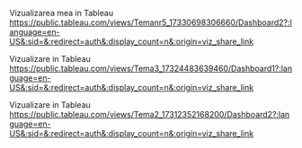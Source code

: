 Vizualizarea mea in Tableau https://public.tableau.com/views/Temanr5_17330698306660/Dashboard2?:language=en-US&:sid=&:redirect=auth&:display_count=n&:origin=viz_share_link


Vizualizare in Tableau https://public.tableau.com/views/Tema3_17324483639460/Dashboard1?:language=en-US&:sid=&:redirect=auth&:display_count=n&:origin=viz_share_link


Vizualizare in Tableau https://public.tableau.com/views/Tema2_17312352168200/Dashboard2?:language=en-US&:sid=&:redirect=auth&:display_count=n&:origin=viz_share_link
